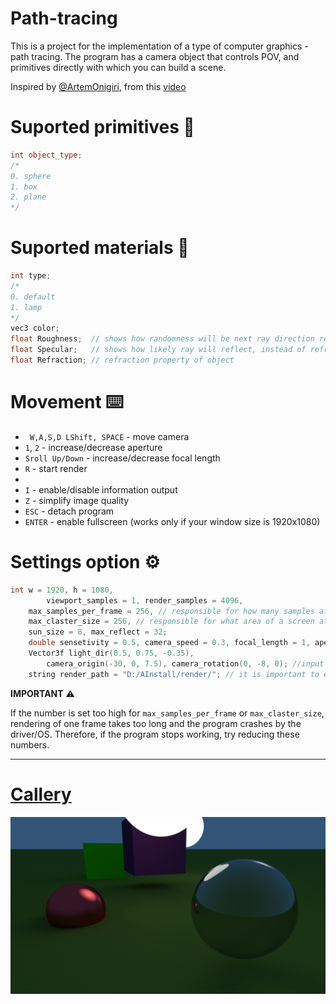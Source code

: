 # Path-tracing

This is a project for the implementation of a type of computer graphics - path tracing.
The program has a camera object that controls POV, and primitives directly with which you can build a scene.

Inspired by [@ArtemOnigiri](https://github.com/ArtemOnigiri), from this [video](https://www.youtube.com/watch?v=jKjbeWHujV0)

# Suported primitives 📐

```c++
int object_type;
/*
0. sphere
1. box
2. plane
*/
```

# Suported materials 🏀
```c++
int type;
/*
0. default
1. lamp
*/
vec3 color;
float Roughness;  // shows how randomness will be next ray direction reflected or refract
float Specular;   // shows how likely ray will reflect, instead of refract (affects only if Refraction != 1)
float Refraction; // refraction property of object
```

# Movement ⌨️
- ``` W,A,S,D LShift, SPACE``` - move camera
- ``` 1 ```, ``` 2 ``` - increase/decrease aperture
- ``` Sroll Up/Down ``` - increase/decrease focal length
- ``` R ``` - start render
- 
- ``` I ``` - enable/disable information output
- ``` Z ``` - simplify image quality
- ``` ESC ``` - detach program
- ``` ENTER ``` - enable fullscreen (works only if your window size is 1920x1080)

# Settings option ⚙️
```c++
int w = 1920, h = 1080,
		viewport_samples = 1, render_samples = 4096,
    max_samples_per_frame = 256, // responsible for how many samples at a time gpu will render
    max_claster_size = 256, // responsible for what area of a screen at a time gpu will render
    sun_size = 8, max_reflect = 32;
	double sensetivity = 0.5, camera_speed = 0.3, focal_length = 1, aperture = 620, camera_size = 1;
	Vector3f light_dir(0.5, 0.75, -0.35),
		camera_origin(-30, 0, 7.5), camera_rotation(0, -8, 0); //input in degrees
	string render_path = "D:/AInstall/render/"; // it is important to establish an existing path 0_0
```

**IMPORTANT** ⚠️

If the number is set too high for ```max_samples_per_frame``` or ```max_claster_size```, rendering of one frame takes too long and the program crashes by the driver/OS. Therefore, if the program stops working, try reducing these numbers.

---

# [Callery](./render/)

![](./render/4096_10m_8s_36ms.png)
